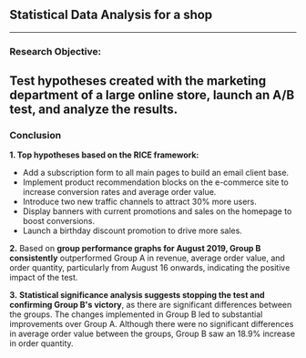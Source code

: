 ## Statistical Data Analysis for a shop
---
### Research Objective:
Test hypotheses created with the marketing department of a large online store, **launch an A/B test, and analyze the results.**
---
### Conclusion
**1. Top hypotheses based on the RICE framework:**
- Add a subscription form to all main pages to build an email client base.
- Implement product recommendation blocks on the e-commerce site to increase conversion rates and average order value.
- Introduce two new traffic channels to attract 30% more users.
- Display banners with current promotions and sales on the homepage to boost conversions.
- Launch a birthday discount promotion to drive more sales.

**2.** Based on **group performance graphs for August 2019, Group B consistently** outperformed Group A in revenue, average order value, and order quantity, particularly from August 16 onwards, indicating the positive impact of the test.

**3.** **Statistical significance analysis suggests stopping the test and confirming Group B's victory**, as there are significant differences between the groups. The changes implemented in Group B led to substantial improvements over Group A. Although there were no significant differences in average order value between the groups, Group B saw an 18.9% increase in order quantity.
